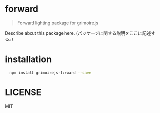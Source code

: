 # forward
> Forward lighting package for grimoire.js

Describe about this package here.
(パッケージに関する説明をここに記述する。)

# installation

```bash
  npm install grimoirejs-forward --save
```

# LICENSE

MIT
